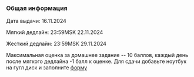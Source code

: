 ### Общая информация

Дата выдачи: 16.11.2024

Мягкий дедлайн: 23:59MSK 22.11.2024

Жесткий дедлайн: 23:59MSK 29.11.2024

Максимальная оценка за домашнее задание -- 10 баллов, каждый день после мягкого дедлайна -1 балл к оценке.
Для сдачи добавьте ноутбук на гугл диск и заполните [форму](https://forms.yandex.ru/cloud/6737f48ef47e733f64c0b430/)
